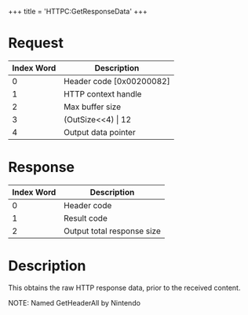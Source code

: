 +++
title = 'HTTPC:GetResponseData'
+++

# Request

| Index Word | Description                |
|------------|----------------------------|
| 0          | Header code \[0x00200082\] |
| 1          | HTTP context handle        |
| 2          | Max buffer size            |
| 3          | (OutSize\<\<4) \| 12       |
| 4          | Output data pointer        |

# Response

| Index Word | Description                |
|------------|----------------------------|
| 0          | Header code                |
| 1          | Result code                |
| 2          | Output total response size |

# Description

This obtains the raw HTTP response data, prior to the received content.

NOTE: Named GetHeaderAll by Nintendo
